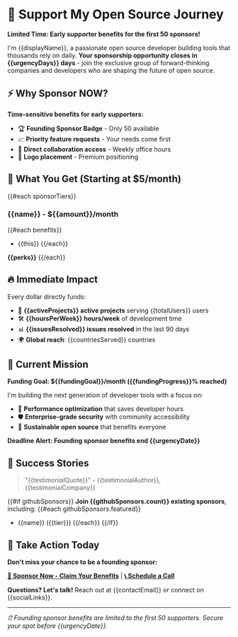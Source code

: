 # 🚀 Support My Open Source Journey

**Limited Time: Early supporter benefits for the first 50 sponsors!**

I'm {{displayName}}, a passionate open source developer building tools that thousands rely on daily. **Your sponsorship opportunity closes in {{urgencyDays}} days** - join the exclusive group of forward-thinking companies and developers who are shaping the future of open source.

## ⚡ Why Sponsor NOW?

**Time-sensitive benefits for early supporters:**

- 🏆 **Founding Sponsor Badge** - Only 50 available
- 📈 **Priority feature requests** - Your needs come first
- 🎯 **Direct collaboration access** - Weekly office hours
- 🌟 **Logo placement** - Premium positioning

## 💎 What You Get (Starting at $5/month)

{{#each sponsorTiers}}

### {{name}} - ${{amount}}/month

{{#each benefits}}

- {{this}} {{/each}}

**{{perks}}** {{/each}}

## 🔥 Immediate Impact

Every dollar directly funds:

- 🚀 **{{activeProjects}} active projects** serving {{totalUsers}} users
- 🛠️ **{{hoursPerWeek}} hours/week** of development time
- 📊 **{{issuesResolved}} issues resolved** in the last 90 days
- 🌍 **Global reach**: {{countriesServed}} countries

## 🎯 Current Mission

**Funding Goal: ${{fundingGoal}}/month ({{fundingProgress}}% reached)**

I'm building the next generation of developer tools with a focus on:

- 🔧 **Performance optimization** that saves developer hours
- 🛡️ **Enterprise-grade security** with community accessibility
- 🌱 **Sustainable open source** that benefits everyone

**Deadline Alert: Founding sponsor benefits end {{urgencyDate}}**

## 💫 Success Stories

> "{{testimonialQuote}}" - {{testimonialAuthor}}, {{testimonialCompany}}

{{#if githubSponsors}} **Join {{githubSponsors.count}} existing sponsors**, including: {{#each githubSponsors.featured}}

- {{name}} ({{tier}}) {{/each}} {{/if}}

## 🚀 Take Action Today

**Don't miss your chance to be a founding sponsor:**

[**🎯 Sponsor Now - Claim Your Benefits**]({{sponsorUrl}}) | [**📞 Schedule a Call**]({{contactUrl}})

**Questions? Let's talk!** Reach out at {{contactEmail}} or connect on {{socialLinks}}.

---

_⏰ Founding sponsor benefits are limited to the first 50 supporters. Secure your spot before {{urgencyDate}}._
